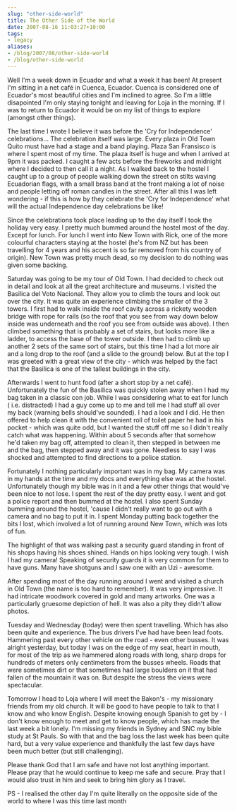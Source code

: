 ```yaml
---
slug: "other-side-world"
title: The Other Side of the World
date: 2007-08-16 11:03:27+10:00
tags:
- legacy
aliases:
- /blog/2007/08/other-side-world
- /blog/other-side-world
---
```


Well I'm a week down in Ecuador and what a week it has been! At present I'm sitting in a net café in Cuenca, Ecuador. Cuenca is considered one of Ecuador's most beautiful cities and I'm inclined to agree. So I'm a little disapointed I'm only staying tonight and leaving for Loja in the morning. If I was to return to Ecuador it would be on my list of things to explore (amongst other things).

The last time I wrote I believe it was before the 'Cry for Independence' celebrations...<!--more--> The celebration itself was large. Every plaza in Old Town Quito must have had a stage and a band playing. Plaza San Fransisco is where I spent most of my time. The plaza itself is huge and when I arrived at 9pm it was packed. I caught a few acts before the fireworks and midnight where I decided to then call it a night. As I walked back to the hostel I caught up to a group of people walking down the street on stilts waving Ecuadorian flags, with a small brass band at the front making a lot of noise and people letting off roman candles in the street. After all this I was left wondering - if this is how by they celebrate the 'Cry for Independence' what will the actual Independence day celebrations be like!

Since the celebrations took place leading up to the day itself I took the holiday very easy. I pretty much bummed around the hostel most of the day. Except for lunch. For lunch I went into New Town with Rick, one of the more colourful characters staying at the hostel (he's from NZ but has been travelling for 4 years and his accent is so far removed from his country of origin). New Town was pretty much dead, so my decision to do nothing was given some backing.

Saturday was going to be my tour of Old Town. I had decided to check out in detail and look at all the great architecture and museums. I visited the Basilica del Voto Nacional. They allow you to climb the tours and look out over the city. It was quite an experience climbing the smaller of the 3 towers. I first had to walk inside the roof cavity across a rickety wooden bridge with rope for rails (so the roof that you see from way down below inside was underneath and the roof you see from outside was above). I then climbed something that is probably a set of stairs, but looks more like a ladder, to access the base of the tower outside. I then had to climb up another 2 sets of the same sort of stairs, but this time I had a lot more air and a long drop to the roof (and a slide to the ground) below. But at the top I was greeted with a great view of the city - which was helped by the fact that the Basilica is one of the tallest buildings in the city.

Afterwards I went to hunt food (after a short stop by a net café). Unfortunately the fun of the Basilica was quickly stolen away when I had my bag taken in a classic con job. While I was considering what to eat for lunch ( i.e. distracted) I had a guy come up to me and tell me I had stuff all over my back (warning bells should've sounded). I had a look and I did. He then offered to help clean it with the convenient roll of toilet paper he had in his pocket - which was quite odd, but I wanted the stuff off me so I didn't really catch what was happening. Within about 5 seconds after that somehow he'd taken my bag off, attempted to clean it, then stepped in between me and the bag, then stepped away and it was gone. Needless to say I was shocked and attempted to find directions to a police station.

Fortunately I nothing particularly important was in my bag. My camera was in my hands at the time and my docs and everything else was at the hostel. Unfortunately though my bible was in it and a few other things that would've been nice to not lose. I spent the rest of the day pretty easy. I went and got a police report and then bummed at the hostel. I also spent Sunday bumming around the hostel, 'cause I didn't really want to go out with a camera and no bag to put it in. I spent Monday putting back together the bits I lost, which involved a lot of running around New Town, which was lots of fun.

The highlight of that was walking past a security guard standing in front of his shops having his shoes shined. Hands on hips looking very tough. I wish I had my camera! Speaking of security guards it is very common for them to have guns. Many have shotguns and I saw one with an Uzi - awesome.

After spending most of the day running around I went and visited a church in Old Town (the name is too hard to remember). It was very impressive. It had intricate woodwork covered in gold and many artworks. One was a particularly gruesome depiction of hell. It was also a pity they didn't allow photos.

Tuesday and Wednesday (today) were then spent travelling. Which has also been quite and experience. The bus drivers I've had have been lead foots. Hammering past every other vehicle on the road - even other busses. It was alright yesterday, but today I was on the edge of my seat, heart in mouth, for most of the trip as we hammered along roads with long, sharp drops for hundreds of meters only centimeters from the busses wheels. Roads that were sometimes dirt or that sometimes had large boulders on it that had fallen of the mountain it was on. But despite the stress the views were spectacular.

Tomorrow I head to Loja where I will meet the Bakon's - my missionary friends from my old church. It will be good to have people to talk to that I know and who know English. Despite knowing enough Spanish to get by - I don't know enough to meet and get to know people, which has made the last week a bit lonely. I'm missing my friends in Sydney and SNC my bible study at St Pauls. So with that and the bag loss the last week has been quite hard, but a very value experience and thankfully the last few days have been much better (but still challenging).

Please thank God that I am safe and have not lost anything important. Please pray that he would continue to keep me safe and secure. Pray that I would also trust in him and seek to bring him glory as I travel.

PS - I realised the other day I'm quite literally on the opposite side of the world to where I was this time last month
